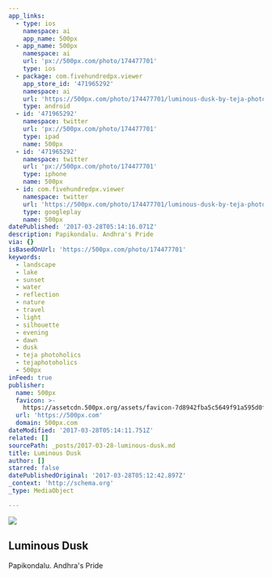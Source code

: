 ```yaml
---
app_links:
  - type: ios
    namespace: ai
    app_name: 500px
  - app_name: 500px
    namespace: ai
    url: 'px://500px.com/photo/174477701'
    type: ios
  - package: com.fivehundredpx.viewer
    app_store_id: '471965292'
    namespace: ai
    url: 'https://500px.com/photo/174477701/luminous-dusk-by-teja-photoholics'
    type: android
  - id: '471965292'
    namespace: twitter
    url: 'px://500px.com/photo/174477701'
    type: ipad
    name: 500px
  - id: '471965292'
    namespace: twitter
    url: 'px://500px.com/photo/174477701'
    type: iphone
    name: 500px
  - id: com.fivehundredpx.viewer
    namespace: twitter
    url: 'https://500px.com/photo/174477701/luminous-dusk-by-teja-photoholics'
    type: googleplay
    name: 500px
datePublished: '2017-03-28T05:14:16.071Z'
description: Papikondalu. Andhra's Pride
via: {}
isBasedOnUrl: 'https://500px.com/photo/174477701'
keywords:
  - landscape
  - lake
  - sunset
  - water
  - reflection
  - nature
  - travel
  - light
  - silhouette
  - evening
  - dawn
  - dusk
  - teja photoholics
  - tejaphotoholics
  - 500px
inFeed: true
publisher:
  name: 500px
  favicon: >-
    https://assetcdn.500px.org/assets/favicon-7d8942fba5c5649f91a595d0fc749c83.ico
  url: 'https://500px.com'
  domain: 500px.com
dateModified: '2017-03-28T05:14:11.751Z'
related: []
sourcePath: _posts/2017-03-28-luminous-dusk.md
title: Luminous Dusk
author: []
starred: false
datePublishedOriginal: '2017-03-28T05:12:42.897Z'
_context: 'http://schema.org'
_type: MediaObject

---
```

<article style=""><img src="https://imgflo.herokuapp.com/graph/2b2431f8e7ba7b0/b3e67f4cf8acfe2c2dc54f2eccf99387/noop?input=https%3A%2F%2Fdrscdn.500px.org%2Fphoto%2F174477701%2Fq%253D80_m%253D2000%2F6d12828994e0d0b8912f437d1369c4e7" /><h1>Luminous Dusk</h1><p>Papikondalu. Andhra's Pride</p></article>
